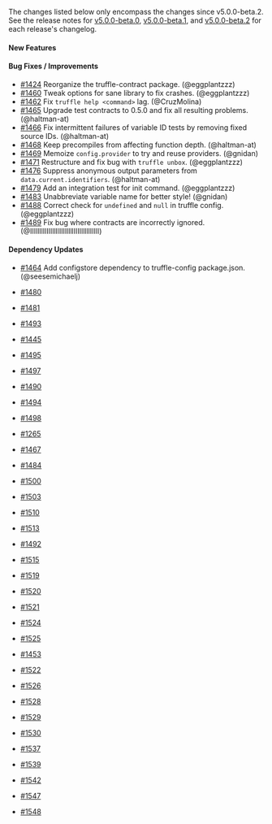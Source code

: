 The changes listed below only encompass the changes since v5.0.0-beta.2.  See the release notes for [v5.0.0-beta.0](https://github.com/trufflesuite/truffle/releases/tag/v5.0.0-beta.0), [v5.0.0-beta.1](https://github.com/trufflesuite/truffle/releases/tag/v5.0.0-beta.1), and [v5.0.0-beta.2](https://github.com/trufflesuite/truffle/releases/tag/v5.0.0-beta.2) for each release's changelog.

#### New Features

#### Bug Fixes / Improvements
+ [#1424](https://github.com/trufflesuite/truffle/pull/1424) Reorganize the truffle-contract package. (@eggplantzzz)
+ [#1460](https://github.com/trufflesuite/truffle/pull/1460) Tweak options for sane library to fix crashes. (@eggplantzzz)
+ [#1462](https://github.com/trufflesuite/truffle/pull/1462) Fix `truffle help <command>` lag. (@CruzMolina)
+ [#1465](https://github.com/trufflesuite/truffle/pull/1465) Upgrade test contracts to 0.5.0 and fix all resulting problems. (@haltman-at)
+ [#1466](https://github.com/trufflesuite/truffle/pull/1466) Fix intermittent failures of variable ID tests by removing fixed source IDs. (@haltman-at)
+ [#1468](https://github.com/trufflesuite/truffle/pull/1468) Keep precompiles from affecting function depth. (@haltman-at)
+ [#1469](https://github.com/trufflesuite/truffle/pull/1469) Memoize `config.provider` to try and reuse providers. (@gnidan)
+ [#1471](https://github.com/trufflesuite/truffle/pull/1471) Restructure and fix bug with `truffle unbox`. (@eggplantzzz)
+ [#1476](https://github.com/trufflesuite/truffle/pull/1476) Suppress anonymous output parameters from `data.current.identifiers`. (@haltman-at)
+ [#1479](https://github.com/trufflesuite/truffle/pull/1479) Add an integration test for init command. (@eggplantzzz)
+ [#1483](https://github.com/trufflesuite/truffle/pull/1483) Unabbreviate variable name for better style! (@gnidan)
+ [#1488](https://github.com/trufflesuite/truffle/pull/1488) Correct check for `undefined` and `null` in truffle config. (@eggplantzzz)
+ [#1489](https://github.com/trufflesuite/truffle/pull/1489) Fix bug where contracts are incorrectly ignored. (@IIIIllllIIIIllllIIIIllllIIIIllllIIIIll)

#### Dependency Updates
+ [#1464](https://github.com/trufflesuite/truffle/pull/1426) Add configstore dependency to truffle-config package.json. (@seesemichaelj)

+ [#1480](https://github.com/trufflesuite/truffle/pull/1480)
+ [#1481](https://github.com/trufflesuite/truffle/pull/1481)
+ [#1493](https://github.com/trufflesuite/truffle/pull/1493)
+ [#1445](https://github.com/trufflesuite/truffle/pull/1445)
+ [#1495](https://github.com/trufflesuite/truffle/pull/1495)
+ [#1497](https://github.com/trufflesuite/truffle/pull/1497)
+ [#1490](https://github.com/trufflesuite/truffle/pull/1490)
+ [#1494](https://github.com/trufflesuite/truffle/pull/1494)
+ [#1498](https://github.com/trufflesuite/truffle/pull/1498)
+ [#1265](https://github.com/trufflesuite/truffle/pull/1265)
+ [#1467](https://github.com/trufflesuite/truffle/pull/1467)
+ [#1484](https://github.com/trufflesuite/truffle/pull/1484)
+ [#1500](https://github.com/trufflesuite/truffle/pull/1500)
+ [#1503](https://github.com/trufflesuite/truffle/pull/1503)
+ [#1510](https://github.com/trufflesuite/truffle/pull/1510)
+ [#1513](https://github.com/trufflesuite/truffle/pull/1513)
+ [#1492](https://github.com/trufflesuite/truffle/pull/1492)
+ [#1515](https://github.com/trufflesuite/truffle/pull/1515)
+ [#1519](https://github.com/trufflesuite/truffle/pull/1519)
+ [#1520](https://github.com/trufflesuite/truffle/pull/1520)
+ [#1521](https://github.com/trufflesuite/truffle/pull/1521)
+ [#1524](https://github.com/trufflesuite/truffle/pull/1524)
+ [#1525](https://github.com/trufflesuite/truffle/pull/1525)
+ [#1453](https://github.com/trufflesuite/truffle/pull/1453)
+ [#1522](https://github.com/trufflesuite/truffle/pull/1522)
+ [#1526](https://github.com/trufflesuite/truffle/pull/1526)
+ [#1528](https://github.com/trufflesuite/truffle/pull/1528)
+ [#1529](https://github.com/trufflesuite/truffle/pull/1529)
+ [#1530](https://github.com/trufflesuite/truffle/pull/1530)
+ [#1537](https://github.com/trufflesuite/truffle/pull/1537)
+ [#1539](https://github.com/trufflesuite/truffle/pull/1539)
+ [#1542](https://github.com/trufflesuite/truffle/pull/1542)
+ [#1547](https://github.com/trufflesuite/truffle/pull/1547)
+ [#1548](https://github.com/trufflesuite/truffle/pull/1548)
